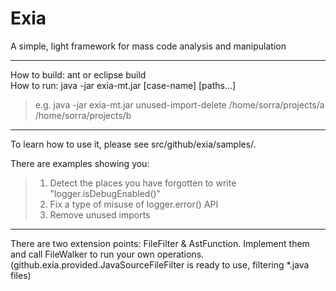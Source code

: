 Exia
====

A simple, light framework for mass code analysis and manipulation

----

How to build: ant or eclipse build  
How to run: java -jar exia-mt.jar [case-name] [paths...]
>e.g. java -jar exia-mt.jar unused-import-delete /home/sorra/projects/a /home/sorra/projects/b

----

To learn how to use it, please see src/github/exia/samples/.

There are examples showing you:
>1. Detect the places you have forgotten to write "logger.isDebugEnabled()"
>2. Fix a type of misuse of logger.error() API
>3. Remove unused imports

----

There are two extension points: FileFilter & AstFunction.
Implement them and call FileWalker to run your own operations.  
(github.exia.provided.JavaSourceFileFilter is ready to use, filtering *.java files)
